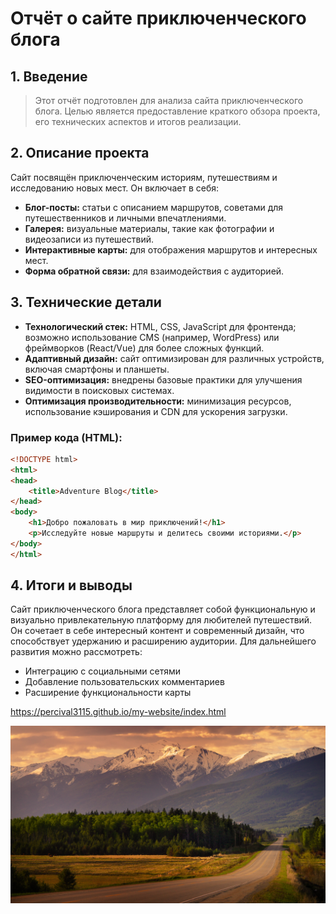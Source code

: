 # Отчёт о сайте приключенческого блога

## 1. Введение

> Этот отчёт подготовлен для анализа сайта приключенческого блога. Целью является предоставление краткого обзора проекта, его технических аспектов и итогов реализации.

## 2. Описание проекта

Сайт посвящён приключенческим историям, путешествиям и исследованию новых мест. Он включает в себя:

- **Блог-посты:** статьи с описанием маршрутов, советами для путешественников и личными впечатлениями.
- **Галерея:** визуальные материалы, такие как фотографии и видеозаписи из путешествий.
- **Интерактивные карты:** для отображения маршрутов и интересных мест.
- **Форма обратной связи:** для взаимодействия с аудиторией.

## 3. Технические детали

- **Технологический стек:** HTML, CSS, JavaScript для фронтенда; возможно использование CMS (например, WordPress) или фреймворков (React/Vue) для более сложных функций.
- **Адаптивный дизайн:** сайт оптимизирован для различных устройств, включая смартфоны и планшеты.
- **SEO-оптимизация:** внедрены базовые практики для улучшения видимости в поисковых системах.
- **Оптимизация производительности:** минимизация ресурсов, использование кэширования и CDN для ускорения загрузки.

### Пример кода (HTML):

```html
<!DOCTYPE html>
<html>
<head>
    <title>Adventure Blog</title>
</head>
<body>
    <h1>Добро пожаловать в мир приключений!</h1>
    <p>Исследуйте новые маршруты и делитесь своими историями.</p>
</body>
</html>
```

## 4. Итоги и выводы

Сайт приключенческого блога представляет собой функциональную и визуально привлекательную платформу для любителей путешествий. Он сочетает в себе интересный контент и современный дизайн, что способствует удержанию и расширению аудитории. Для дальнейшего развития можно рассмотреть:

- Интеграцию с социальными сетями
- Добавление пользовательских комментариев
- Расширение функциональности карты

https://percival3115.github.io/my-website/index.html

![alt text](assets/image/hero1.jpg)

